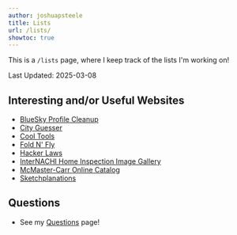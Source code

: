```yaml
---
author: joshuapsteele
title: Lists
url: /lists/
showtoc: true
---
```


This is a `/lists` page, where I keep track of the lists I'm working on!

Last Updated: 2025-03-08

## Interesting and/or Useful Websites

- [BlueSky Profile Cleanup](https://bsky.jazco.dev/cleanup)
- [City Guesser](https://virtualvacation.us/guess)
- [Cool Tools](https://kk.org/cooltools/)
- [Fold N' Fly](https://www.foldnfly.com/)
- [Hacker Laws](https://hacker-laws.com/)
- [InterNACHI Home Inspection Image Gallery](https://www.nachi.org/gallery/)
- [McMaster-Carr Online Catalog](https://www.mcmaster.com/)
- [Sketchplanations](https://sketchplanations.com/)

## Questions

- See my [Questions](/questions) page!